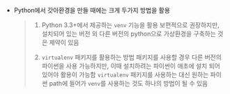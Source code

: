 - Python에서 갓아환경을 만들 때에는 크게 두가지 방법을 활용
  
  > 1. Python 3.3+에서 제공하는 `venv` 기능을 활용
  >    보편적으로 권장하지만, 설치되어 있는 버전 외 다른 버전의 python으로 가상환경을 구축하는 것은 제약이 있음
  > 
  > 2. `virtualenv` 패키지를 활용하는 방법
  >    패키지를  사용할 경우 다른 버전의 파이썬을 사용 가능하지만, 이때 설치하려는 파이썬이 애초에 설치 되어 있어야 활용이 가능함
  >    `virtualenv` 패키지를 사용하는 대신 원하는 파이썬 path에 들어가 `venv`를 사용하는 것도 하나의 방법이 될 수 있음